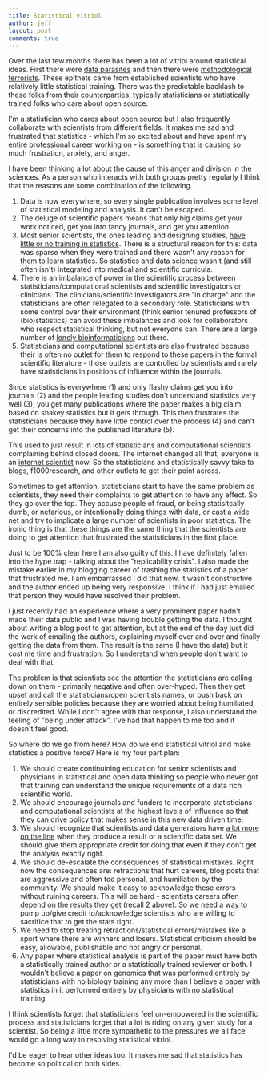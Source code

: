 ```yaml
---
title: Statistical vitriol
author: jeff
layout: post
comments: true
---
```


Over the last few months there has been a lot of vitriol around statistical ideas. First there were [data parasites](http://www.nejm.org/doi/full/10.1056/NEJMe1516564) and then there were [methodological terrorists](https://www.dropbox.com/s/9zubbn9fyi1xjcu/Fiske%20presidential%20guest%20column_APS%20Observer_copy-edited.pdf). These epithets came from established scientists who have relatively little statistical training. There was the predictable backlash to these folks from their counterparties, typically statisticians or statistically trained folks who care about open source. 

I'm a statistician who cares about open source but I also frequently collaborate with scientists from different fields. It makes me sad and frustrated that statistics - which I'm so excited about and have spent my entire professional career working on - is something that is causing so much frustration, anxiety, and anger. 

I have been thinking a lot about the cause of this anger and division in the sciences. As a person who interacts with both groups pretty regularly I think that the reasons are some combination of the following. 

1.  Data is now everywhere, so every single publication involves some level of statistical modeling and analysis. It can't be escaped. 
2. The deluge of scientific papers means that only big claims get your work noticed, get you into fancy journals, and get you attention. 
3. Most senior scientists, the ones leading and designing studies, [have little or no training in statistics](http://simplystatistics.org/2012/04/27/people-in-positions-of-power-that-dont-understand/). There is a structural reason for this: data was sparse when they were trained and there wasn't any reason for them to learn statistics. So statistics and data science wasn't (and still often isn't) integrated into medical and scientific curricula. 
4. There is an imbalance of power in the scientific process between statisticians/computational scientists and scientific investigators or clinicians. The clinicians/scientific investigators are "in charge" and the statisticians are often relegated to a secondary role. Statisticians with some control over their environment (think senior tenured professors of (bio)statistics) can avoid these imbalances and look for collaborators who respect statistical thinking, but not everyone can. There are a large number of [lonely bioinformaticians](http://www.opiniomics.org/a-guide-for-the-lonely-bioinformatician/) out there. 
5. Statisticians and computational scientists are also  frustrated because their is often no outlet for them to respond to these papers in the formal scientific literature - those outlets are controlled by scientists and rarely have statisticians in positions of influence within the journals. 


Since statistics is everywhere (1) and only flashy claims get you into journals (2) and the people leading studies don't understand statistics very well (3), you get many publications where the paper makes a big claim based on shakey statistics but it gets through. This then frustrates the statisticians because they have little control over the process (4) and can't get their concerns into the published literature (5). 

This used to just result in lots of statisticians and computational scientists complaining behind closed doors. The internet changed all that, everyone is an [internet scientist](http://simplystatistics.org/2015/11/16/so-you-are-getting-crushed-on-the-internet-the-new-normal-for-academics/) now. So the statisticians and statistically savvy take to blogs, f1000research, and other outlets to get their point across. 

Sometimes to get attention, statisticians start to have the same problem as scientists, they need their complaints to get attention to have any effect. So they go over the top. They accuse people of fraud, or being statisitcally dumb, or nefarious, or intentionally doing things with data, or cast a wide net and try to implicate a large number of scientists in poor statistics. The ironic thing is that these things are the same thing that the scientists are doing to get attention that frustrated the statisticians in the first place. 

Just to be 100% clear here I am also guilty of this. I have definitely fallen into the hype trap - talking about the "replicability crisis". I also made the mistake earlier in my blogging career of trashing the statistics of a paper that frustrated me. I am embarrassed I did that now, it wasn't constructive and the author ended up being very responsive. I think if I had just emailed that person they would have resolved their problem. 

I just recently had an experience where a very prominent paper hadn't made their data public and I was having trouble getting the data. I thought about writing a blog post to get attention, but at the end of the day just did the work of emailing the authors, explaining myself over and over and finally getting the data from them. The result is the same (I have the data) but it cost me time and frustration. So I understand when people don't want to deal with that. 

The problem is that scientists see the attention the statisticians are calling down on them - primarily negative and often over-hyped. Then they get upset and call the statisticians/open scientists names, or push back on entirely sensible policies because they are worried about being humiliated or discredited. While I don't agree with that response, I also understand the feeling of "being under attack". I've had that happen to me too and it doesn't feel good. 

So where do we go from here? How do we end statistical vitriol and make statistics a positive force? Here is my four part plan:

1. We should create continuining education for senior scientists and physicians in statistical and open data thinking so people who never got that training can understand the unique requirements of a data rich scientific world. 
2. We should encourage journals and funders to incorporate statisticians and computational scientists at the highest levels of influence so that they can drive policy that makes sense in this new data driven time. 
3. We should recognize that scientists and data generators have [a lot more on the line](http://simplystatistics.org/2016/01/25/on-research-parasites-and-internet-mobs-lets-try-to-solve-the-real-problem/) when they produce a result or a scientific data set. We should give them appropriate credit for doing that even if they don't get the analysis exactly right. 
4. We should de-escalate the consequences of statistical mistakes. Right now the consequences are: retractions that hurt careers, blog posts that are aggressive and often too personal, and humiliation by the community. We should make it easy to acknowledge these errors without ruining careers. This will be hard - scientists careers often depend on the results they get (recall 2 above). So we need a way to pump up/give credit to/acknowledge scientists who are willing to sacrifice that to get the stats right. 
5. We need to stop treating retractions/statistical errors/mistakes like a sport where there are winners and losers. Statistical criticism should be easy, allowable, publishable and not angry or personal. 
6. Any paper where statistical analysis is part of the paper must have both a statistically trained author or a statistically trained reviewer or both. I wouldn't believe a paper on genomics that was performed entirely by statisticians with no biology training any more than I believe a paper with statistics in it performed entirely by physicians with no statistical training. 

I think scientists forget that statisticians feel un-empowered in the scientific process and statisticians forget that a lot is riding on any given study for a scientist. So being a little more sympathetic to the pressures we all face would go a long way to resolving statistical vitriol. 

I'd be eager to hear other ideas too. It makes me sad that statistics has become so political on both sides.  
